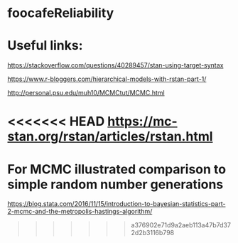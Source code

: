 # foocafeReliability


# Useful links:

https://stackoverflow.com/questions/40289457/stan-using-target-syntax


https://www.r-bloggers.com/hierarchical-models-with-rstan-part-1/

http://personal.psu.edu/muh10/MCMCtut/MCMC.html

<<<<<<< HEAD
https://mc-stan.org/rstan/articles/rstan.html
=======
#  For MCMC illustrated comparison to simple random number generations

https://blog.stata.com/2016/11/15/introduction-to-bayesian-statistics-part-2-mcmc-and-the-metropolis-hastings-algorithm/
>>>>>>> a376902e71d9a2aeb113a47b7d372d2b3116b798

